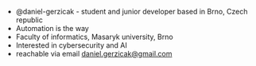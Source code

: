 - @daniel-gerzicak - student and junior developer based in Brno, Czech republic
- Automation is the way
- Faculty of informatics, Masaryk university, Brno
- Interested in cybersecurity and AI
- reachable via email daniel.gerzicak@gmail.com
<!---
daniel-gerzicak/daniel-gerzicak is a ✨ special ✨ repository because its `README.md` (this file) appears on your GitHub profile.
You can click the Preview link to take a look at your changes.
--->
